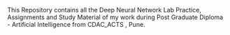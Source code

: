 This Repository contains all the Deep Neural Network Lab Practice, Assignments and Study Material of my work during Post Graduate Diploma - Artificial Intelligence from CDAC_ACTS , Pune.
